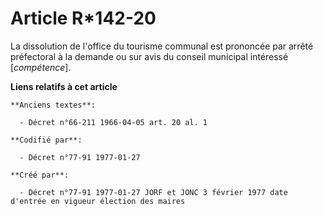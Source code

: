 # Article R*142-20

La dissolution de l'office du tourisme communal est prononcée par arrêté préfectoral à la demande ou sur avis du conseil
municipal intéressé [*compétence*].

**Liens relatifs à cet article**

	**Anciens textes**:

	  - Décret n°66-211 1966-04-05 art. 20 al. 1

	**Codifié par**:

	  - Décret n°77-91 1977-01-27

	**Créé par**:

	  - Décret n°77-91 1977-01-27 JORF et JONC 3 février 1977 date d'entrée en vigueur élection des maires
